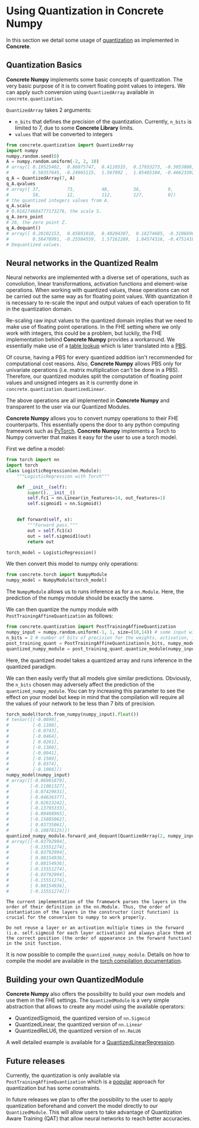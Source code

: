 # Using Quantization in **Concrete Numpy**

In this section we detail some usage of [quantization](../explanation/quantization.md) as implemented in **Concrete**.

## Quantization Basics

**Concrete Numpy** implements some basic concepts of quantization. The very basic purpose of it is to convert floating point values to integers. We can apply such conversion using `QuantizedArray` available in `concrete.quantization`.

`QuantizedArray` takes 2 arguments:
- `n_bits` that defines the precision of the quantization. Currently, `n_bits` is limited to 7, due to some **Concrete Library** limits.
- `values` that will be converted to integers

```python
from concrete.quantization import QuantizedArray
import numpy
numpy.random.seed(0)
A = numpy.random.uniform(-2, 2, 10)
# array([ 0.19525402,  0.86075747,  0.4110535,  0.17953273, -0.3053808,
#         0.58357645, -0.24965115,  1.567092 ,  1.85465104, -0.46623392])
q_A = QuantizedArray(7, A)
q_A.qvalues
# array([ 37,          73,          48,         36,          9,  
#         58,          12,          112,        127,         0])
# the quantized integers values from A.
q_A.scale
# 0.018274684777173276, the scale S.
q_A.zero_point 
# 26, the zero point Z.
q_A.dequant()
# array([ 0.20102153,  0.85891018,  0.40204307,  0.18274685, -0.31066964,
#         0.58478991, -0.25584559,  1.57162289,  1.84574316, -0.4751418 ])
# Dequantized values.
```

## Neural networks in the Quantized Realm

Neural networks are implemented with a diverse set of operations, such as convolution, linear transformations, activation functions and element-wise operations. When working with quantized values, these operations can not be carried out the same way as for floating point values. With quantization it is necessary to re-scale the input and output values of each operation to fit in the quantization domain. 

Re-scaling raw input values to the quantized domain implies that we need to make use of floating point operations. In the FHE setting where we only work with integers, this could be a problem, but luckily, the FHE implementation behind **Concrete Numpy** provides a workaround. We essentially make use of a [table lookup](../tutorial/table_lookup.md) which is later translated into a [PBS](https://whitepaper.zama.ai).

Of course, having a PBS for every quantized addition isn't recommended for computational cost reasons. Also, **Concrete Numpy** allows PBS only for univariate operations (i.e. matrix multiplication can't be done in a PBS). Therefore, our quantized modules split the computation of floating point values and unsigned integers as it is currently done in `concrete.quantization.QuantizedLinear`.


The above operations are all implemented in **Concrete Numpy** and transparent to the user via our Quantized Modules.

**Concrete Numpy** allows you to convert numpy operations to their FHE counterparts. This essentially opens the door to any python computing framework such as [PyTorch](https://pytorch.org/). **Concrete Numpy** implements a Torch to Numpy converter that makes it easy for the user to use a torch model.

First we define a model:

<!--pytest-codeblocks:cont-->
```python
from torch import nn
import torch
class LogisticRegression(nn.Module):
    """LogisticRegression with Torch"""

    def __init__(self):
        super().__init__()
        self.fc1 = nn.Linear(in_features=14, out_features=1)
        self.sigmoid1 = nn.Sigmoid()


    def forward(self, x):
        """Forward pass."""
        out = self.fc1(x)
        out = self.sigmoid1(out)
        return out

torch_model = LogisticRegression()
```

We then convert this model to numpy only operations:
<!--pytest-codeblocks:cont-->
```python
from concrete.torch import NumpyModule
numpy_model = NumpyModule(torch_model)
```

The `NumpyModule` allows us to runs inference as for a `nn.Module`. Here, the prediction of the numpy module should be exactly the same.

We can then quantize the numpy module with `PostTrainingAffineQuantization` as follows:

<!--pytest-codeblocks:cont-->
```python
from concrete.quantization import PostTrainingAffineQuantization
numpy_input = numpy.random.uniform(-1, 1, size=(10,14)) # some input with 14 features to calibrate the quantization
n_bits = 2 # number of bits of precision for the weights, activation, inputs and outputs.
post_training_quant = PostTrainingAffineQuantization(n_bits, numpy_model)
quantized_numpy_module = post_training_quant.quantize_module(numpy_input)
```

Here, the quantized model takes a quantized array and runs inference in the quantized paradigm.

We can then easily verify that all models give similar predictions. Obviously, the `n_bits` chosen may adversely affect the prediction of the `quantized_numpy_module`. You can try increasing this parameter to see the effect on your model but keep in mind that the compilation will require all the values of your network to be less than 7 bits of precision.

<!--pytest-codeblocks:cont-->
```python
torch_model(torch.from_numpy(numpy_input).float())
# tensor([[-0.0690],
#         [-0.1108],
#         [-0.0743],
#         [-0.0464],
#         [ 0.0261],
#         [-0.1380],
#         [-0.0941],
#         [-0.1589],
#         [ 0.0374],
#         [-0.1088]])
numpy_model(numpy_input)
# array([[-0.06901879],
#        [-0.11081327],
#        [-0.07429631],
#        [-0.04636377],
#        [ 0.02613242],
#        [-0.13795333],
#        [-0.09408965],
#        [-0.15885062],
#        [ 0.03735061],
#        [-0.10878125]])
quantized_numpy_module.forward_and_dequant(QuantizedArray(2, numpy_input))
# array([[-0.03792994],
#        [-0.15551274],
#        [-0.03792994],
#        [ 0.08154936],
#        [ 0.08154936],
#        [-0.15551274],
#        [-0.03792994],
#        [-0.15551274],
#        [ 0.08154936],
#        [-0.15551274]])
```

```{warning}
The current implementation of the framework parses the layers in the order of their definition in the nn.Module. Thus, the order of instantiation of the layers in the constructor (init function) is crucial for the conversion to numpy to work properly.
```

```{warning}
Do not reuse a layer or an activation multiple times in the forward (i.e. self.sigmoid for each layer activation) and always place them at the correct position (the order of appearance in the forward function) in the init function.
```

It is now possible to compile the `quantized_numpy_module`. Details on how to compile the model are available in the [torch compilation documentation](compiling_torch_model.md).
## Building your own QuantizedModule

**Concrete Numpy** also offers the possibility to build your own models and use them in the FHE settings. The `QuantizedModule` is a very simple abstraction that allows to create any model using the available operators:

- QuantizedSigmoid, the quantized version of `nn.Sigmoid`
- QuantizedLinear, the quantized version of `nn.Linear`
- QuantizedReLU6, the quantized version of `nn.ReLU6`


A well detailed example is available for a [QuantizedLinearRegression](../advanced_examples/QuantizedLinearRegression.ipynb).


## Future releases

Currently, the quantization is only available via `PostTrainingAffineQuantization` which is a [popular](https://arxiv.org/pdf/1712.05877.pdf) approach for quantization but has some constraints.

In future releases we plan to offer the possibility to the user to apply quantization beforehand and convert the model directly to our `QuantizedModule`. This will allow users to take advantage of Quantization Aware Training (QAT) that allow neural networks to reach better accuracies.


